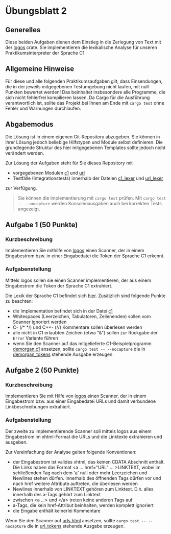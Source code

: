 # Übungsblatt 2
## Generelles
Diese beiden Aufgaben dienen dem Einstieg in die Zerlegung von Text mit der [logos](https://crates.io/crates/logos) crate. 
Sie implementieren die lexikalische Analyse für unseren Praktikumsinterpreter der Sprache C1. 

## Allgemeine Hinweise
Für diese und alle folgenden Praktikumsaufgaben gilt, dass Einsendungen, die in der jeweils mitgegebenen Testumgebung nicht laufen, mit null Punkten bewertet werden! 
Das beinhaltet insbesondere alle Programme, die sich nicht fehlerfrei kompilieren lassen. 
Da Cargo für die Ausführung verantwortlich ist, sollte das Projekt bei Ihnen am Ende mit `cargo test` ohne Fehler und Warnungen durchlaufen.


## Abgabemodus
Die Lösung ist in einem eigenen Git-Repository abzugeben.
Sie können in ihrer Lösung jedoch beliebige Hilfstypen und Module selbst definieren.
Die grundlegende Struktur des hier mitgegebenen Templates sollte jedoch nicht verändert werden.

Zur Lösung der Aufgaben steht für Sie dieses Repository mit
- vorgegebenen Modulen [c1](src/lexer/c1.rs) und [url](src/lexer/url.rs)
- Testfälle (Integrationstests) innerhalb der Dateien [c1_lexer](tests/c1_lexer.rs) und [url_lexer](tests/url_lexer.rs)

zur Verfügung.
> Sie können die Implementierung mit `cargo test` prüfen. Mit `cargo test -- --nocapture` werden Konsolenausgaben auch bei korrekten Tests angezeigt.

## Aufgabe 1 (50 Punkte)
### Kurzbeschreibung
Implementieren Sie mithilfe von [logos](https://crates.io/crates/logos) einen Scanner, der in einem Eingabestrom bzw. in einer Eingabedatei die Token der Sprache C1 erkennt.

### Aufgabenstellung
Mittels logos sollen sie einen Scanner implementieren, der aus einem Eingabestrom die Token der Sprache C1 extrahiert.

Die Lexik der Sprache C1 befindet sich [hier](https://amor.cms.hu-berlin.de/~kunert/lehre/material/c1-lexic.php). Zusätzlich sind folgende Punkte zu beachten:

- die Implementation befindet sich in der Datei [c1](src/lexer/c1.rs)
- Whitespaces (Leerzeichen, Tabulatoren, Zeilenenden) sollen vom Scanner ignoriert werden
- C- (/* */) und C++- (//) Kommentare sollen überlesen werden
- alle nicht in C1 erlaubten Zeichen (etwa "&") sollen zur Rückgabe der `Error` Variante führen
- wenn Sie den Scanner auf das mitgelieferte C1-Beispielprogramm [demorgan.c1](tests/resources/demorgan.c1) ansetzen, sollte `cargo test -- --nocapture` die in [demorgan_tokens](tests/resources/demorgan_tokens.txt) stehende Ausgabe erzeugen


## Aufgabe 2 (50 Punkte)
### Kurzbeschreibung
Implementieren Sie mit Hilfe von [logos](https://crates.io/crates/logos) einen Scanner, der in einem Eingabestrom bzw. aus einer Eingabedatei URLs und damit verbundene Linkbeschreibungen extrahiert.

### Aufgabenstellung
Der zweite zu implementierende Scanner soll mittels logos aus einem Eingabestrom im xhtml-Format die URLs und die Linktexte extrahieren und ausgeben.

Zur Vereinfachung der Analyse gelten folgende Konventionen:

- der Eingabestrom ist valides xhtml, das keinen CDATA Abschnitt enthält. Die Links haben das Format <a ... href="URL" ... >LINKTEXT</a>, wobei im schließenden Tag nach dem 'a' null oder mehr Leerzeichen und Newlines stehen dürfen. Innerhalb des öffnenden Tags dürfen vor und nach href weitere Attribute auftreten, die überlesen werden
- Newlines innerhalb von LINKTEXT gehören zum Linktext. D.h. alles innerhalb des a-Tags gehört zum Linktext
- zwischen <a ...> und <\/a> treten keine anderen Tags auf
- a-Tags, die kein href-Attribut beinhalten, werden komplett ignoriert
- die Eingabe enthält keinerlei Kommentare

Wenn Sie den Scanner auf [urls.html](tests/resources/urls.html) ansetzen, sollte `cargo test -- --nocapture` die in [url_tokens](tests/resources/url_tokens.txt) stehende Ausgabe erzeugen.
